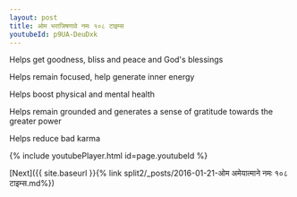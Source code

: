 ```yaml
---
layout: post
title: ओम भराजिषणावे नमः १०८ टाइम्स
youtubeId: p9UA-DeuDxk
---
```

 
 
Helps get goodness, bliss and peace and God's blessings
 
Helps remain focused, help generate inner energy 
 
Helps boost physical and mental health 
 
Helps remain grounded and generates a sense of gratitude towards the greater power 
 
Helps reduce bad karma
 
 
 
 


{% include youtubePlayer.html id=page.youtubeId %}
 
[Next]({{ site.baseurl }}{% link  split2/_posts/2016-01-21-ओम अमेयात्माने नमः १०८ टाइम्स.md%})
 
